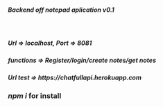 <h5>Backend off notepad aplication v0.1</h5>
<br>
<h5>Url => localhost, Port => 8081</h5>
<h5>functions => Register/login/create notes/get notes</h5>
<h5>Url test => https://chatfullapi.herokuapp.com</h5>

<h3><i>npm i</i> for install</h3>
